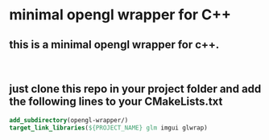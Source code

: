 # minimal opengl wrapper for C++

## this is a minimal opengl wrapper for c++.

<br>

## just clone this repo in your project folder and add the following lines to your CMakeLists.txt


```cmake
add_subdirectory(opengl-wrapper/)
target_link_libraries(${PROJECT_NAME} glm imgui glwrap)
```
